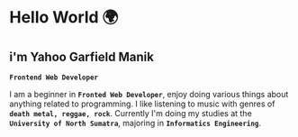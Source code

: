 # Hello World 🌍 
## i'm Yahoo Garfield Manik

**`Frontend Web Developer`**

I am a beginner in **`Fronted Web Developer`**, enjoy doing various things about anything related to programming. I like listening to music with genres of **`death metal, reggae, rock`**. Currently I'm doing my studies at the **`University of North Sumatra`**, majoring in **`Informatics Engineering`**.
